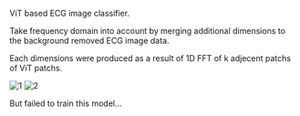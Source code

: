 ViT based ECG image classifier.

Take frequency domain into account by merging additional dimensions to the background removed ECG image data.

Each dimensions were produced as a result of 1D FFT of k adjecent patchs of ViT patchs.

![1](https://github.com/user-attachments/assets/2e190f60-1dd2-4da4-b450-8ea154282f6e)
![2](https://github.com/user-attachments/assets/9e80bb9d-920a-4797-be61-9f35f2702aff)


But failed to train this model...
